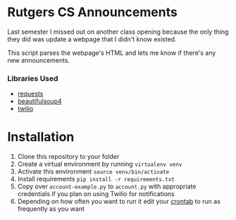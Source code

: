 # Rutgers CS Announcements
Last semester I missed out on another class opening because the only thing they did was update a webpage that I didn't know existed. 

This script parses the webpage's HTML and lets me know if there's any new announcements.

### Libraries Used
* [requests](https://pypi.org/project/requests/)
* [beautifulsoup4](https://pypi.org/project/requests/)
* [twilio](https://pypi.org/project/twilio/)

# Installation
1. Clone this repository to your folder
2. Create a virtual environment by running `virtualenv venv`
3. Activate this environment `source venv/bin/activate`
4. Install requirements `pip install -r requirements.txt`
5. Copy over `account-example.py` to `account.py` with appropriate credentials if you plan on using Twilio for notifications
6. Depending on how often you want to run it edit your [crontab](http://www.adminschoice.com/crontab-quick-reference) to run as frequently as you want
